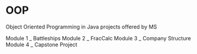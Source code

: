 # OOP
 Object Oriented Programming in Java projects offered by MS
 
 
Module 1  _ Battleships
Module 2  _ FracCalc
Module 3  _ Company Structure
Module 4  _ Capstone Project

